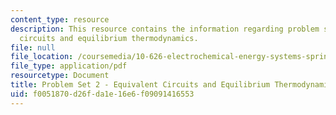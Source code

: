 ```yaml
---
content_type: resource
description: This resource contains the information regarding problem set 2 equivalent
  circuits and equilibrium thermodynamics.
file: null
file_location: /coursemedia/10-626-electrochemical-energy-systems-spring-2014/f0051870d26fda1e16e6f09091416553_MIT10_626S14_PSet_2_2014.pdf
file_type: application/pdf
resourcetype: Document
title: Problem Set 2 - Equivalent Circuits and Equilibrium Thermodynamics
uid: f0051870-d26f-da1e-16e6-f09091416553
---
```

